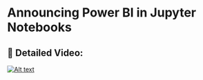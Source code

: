 # Announcing Power BI in Jupyter Notebooks

## 🔴 Detailed Video: 

[![Alt text](https://user-images.githubusercontent.com/34673684/120070541-a1c00500-c0bd-11eb-88de-65db4cfae5da.png)](https://www.youtube.com/watch?v=_pm0LsMQhcg)
